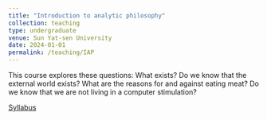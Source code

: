 ```yaml
---
title: "Introduction to analytic philosophy"
collection: teaching
type: undergraduate
venue: Sun Yat-sen University
date: 2024-01-01
permalink: /teaching/IAP
---
```

This course explores these questions: What exists? Do we know that the external world exists? What are the reasons for and against eating meat? Do we know that we are not living in a computer stimulation?

[Syllabus](..\assets\IAP_Fall2024)
